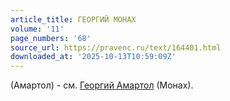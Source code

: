 ```yaml
---
article_title: ГЕОРГИЙ МОНАХ
volume: '11'
page_numbers: '68'
source_url: https://pravenc.ru/text/164401.html
downloaded_at: '2025-10-13T10:59:09Z'
---
```


(Амартол) - см. [Георгий Амартол](<https://pravenc.ru/text/Георгий Амартол.html>) (Монах).

